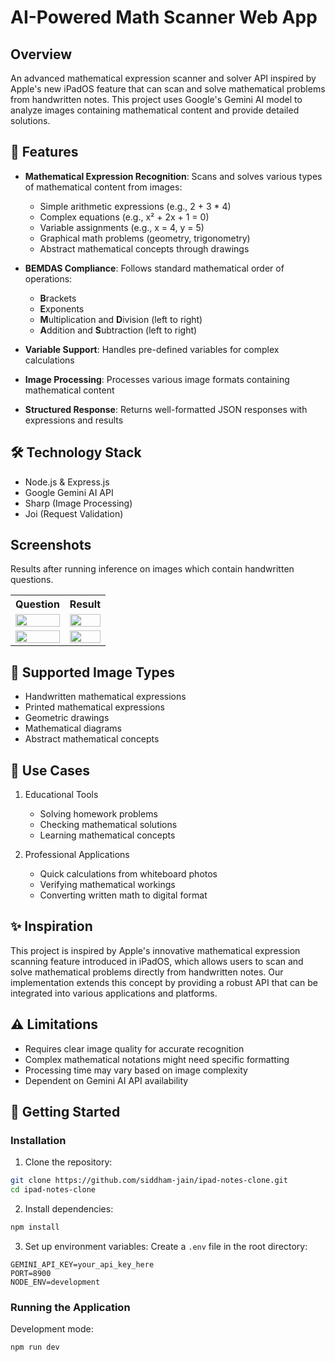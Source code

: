 # AI-Powered Math Scanner Web App

## Overview
An advanced mathematical expression scanner and solver API inspired by Apple's new iPadOS feature that can scan and solve mathematical problems from handwritten notes. This project uses Google's Gemini AI model to analyze images containing mathematical content and provide detailed solutions.

## 🌟 Features
- **Mathematical Expression Recognition**: Scans and solves various types of mathematical content from images:
  - Simple arithmetic expressions (e.g., 2 + 3 * 4)
  - Complex equations (e.g., x² + 2x + 1 = 0)
  - Variable assignments (e.g., x = 4, y = 5)
  - Graphical math problems (geometry, trigonometry)
  - Abstract mathematical concepts through drawings

- **BEMDAS Compliance**: Follows standard mathematical order of operations:
  - **B**rackets
  - **E**xponents
  - **M**ultiplication and **D**ivision (left to right)
  - **A**ddition and **S**ubtraction (left to right)

- **Variable Support**: Handles pre-defined variables for complex calculations
- **Image Processing**: Processes various image formats containing mathematical content
- **Structured Response**: Returns well-formatted JSON responses with expressions and results
  
## 🛠️ Technology Stack
- Node.js & Express.js
- Google Gemini AI API
- Sharp (Image Processing)
- Joi (Request Validation)
  
## Screenshots
Results after running inference on images which contain handwritten questions.
<table style="width:100%">
  <tr>
    <th style="text-align:center;">Question</th>
    <th style="text-align:center;">Result</th>
  </tr>
  <tr>
    <td><img src="https://github.com/user-attachments/assets/f965754d-632d-4b5a-bece-9675862abe46" style="width:100%;"/></td>
    <td><img src="https://github.com/user-attachments/assets/29f130b1-2482-4876-b2bc-2da1ece3d70d" style="width:100%;"/></td>
  </tr>
  <tr>
    <td><img src="https://github.com/user-attachments/assets/e4880996-4fdd-425e-9292-63596b778e26" style="width:100%;"/></td>
    <td><img src="https://github.com/user-attachments/assets/80db95f1-978d-4cd0-8f1f-cd239e4b43fa" style="width:100%;"/></td>
  </tr>
</table>

## 📸 Supported Image Types
- Handwritten mathematical expressions
- Printed mathematical expressions
- Geometric drawings
- Mathematical diagrams
- Abstract mathematical concepts

## 🎯 Use Cases
1. Educational Tools
   - Solving homework problems
   - Checking mathematical solutions
   - Learning mathematical concepts

2. Professional Applications
   - Quick calculations from whiteboard photos
   - Verifying mathematical workings
   - Converting written math to digital format

## ✨ Inspiration
This project is inspired by Apple's innovative mathematical expression scanning feature introduced in iPadOS, which allows users to scan and solve mathematical problems directly from handwritten notes. Our implementation extends this concept by providing a robust API that can be integrated into various applications and platforms.

## ⚠️ Limitations
- Requires clear image quality for accurate recognition
- Complex mathematical notations might need specific formatting
- Processing time may vary based on image complexity
- Dependent on Gemini AI API availability
  
## 🚀 Getting Started

### Installation
1. Clone the repository:
```bash
git clone https://github.com/siddham-jain/ipad-notes-clone.git
cd ipad-notes-clone
```

2. Install dependencies:
```bash
npm install
```

3. Set up environment variables:
Create a `.env` file in the root directory:
```env
GEMINI_API_KEY=your_api_key_here
PORT=8900
NODE_ENV=development
```

### Running the Application
Development mode:
```bash
npm run dev
```
